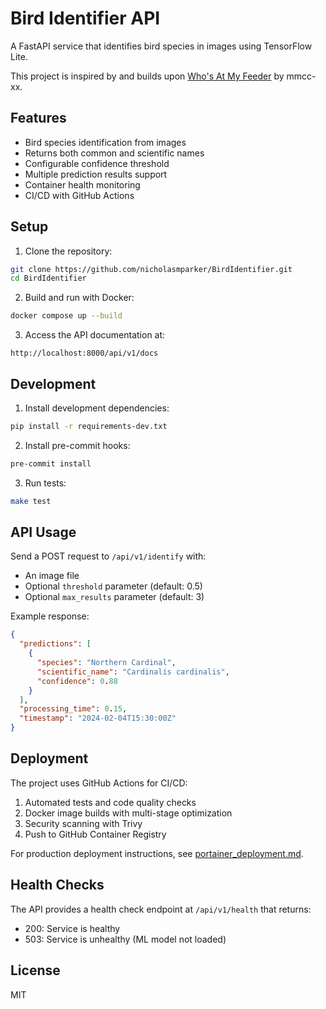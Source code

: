 # Bird Identifier API

A FastAPI service that identifies bird species in images using TensorFlow Lite.

This project is inspired by and builds upon [Who's At My Feeder](https://github.com/mmcc-xx/WhosAtMyFeeder) by mmcc-xx.

## Features

- Bird species identification from images
- Returns both common and scientific names
- Configurable confidence threshold
- Multiple prediction results support
- Container health monitoring
- CI/CD with GitHub Actions

## Setup

1. Clone the repository:
```bash
git clone https://github.com/nicholasmparker/BirdIdentifier.git
cd BirdIdentifier
```

2. Build and run with Docker:
```bash
docker compose up --build
```

3. Access the API documentation at:
```
http://localhost:8000/api/v1/docs
```

## Development

1. Install development dependencies:
```bash
pip install -r requirements-dev.txt
```

2. Install pre-commit hooks:
```bash
pre-commit install
```

3. Run tests:
```bash
make test
```

## API Usage

Send a POST request to `/api/v1/identify` with:
- An image file
- Optional `threshold` parameter (default: 0.5)
- Optional `max_results` parameter (default: 3)

Example response:
```json
{
  "predictions": [
    {
      "species": "Northern Cardinal",
      "scientific_name": "Cardinalis cardinalis",
      "confidence": 0.88
    }
  ],
  "processing_time": 0.15,
  "timestamp": "2024-02-04T15:30:00Z"
}
```

## Deployment

The project uses GitHub Actions for CI/CD:
1. Automated tests and code quality checks
2. Docker image builds with multi-stage optimization
3. Security scanning with Trivy
4. Push to GitHub Container Registry

For production deployment instructions, see [portainer_deployment.md](portainer_deployment.md).

## Health Checks

The API provides a health check endpoint at `/api/v1/health` that returns:
- 200: Service is healthy
- 503: Service is unhealthy (ML model not loaded)

## License

MIT
